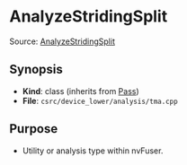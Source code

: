 # AnalyzeStridingSplit

Source: [AnalyzeStridingSplit](../../../csrc/device_lower/analysis/tma.cpp)

## Synopsis
- **Kind**: class (inherits from [Pass](../../csrc/device_lower/analysis/tma.cpp#L76))
- **File**: `csrc/device_lower/analysis/tma.cpp`

## Purpose
- Utility or analysis type within nvFuser.
